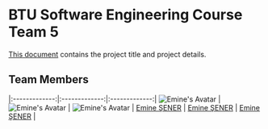 # BTU Software Engineering Course Team 5
[This document](https://github.com/EmineSener/BtuSoftwareEngineeringTeam5/blob/main/SoftwareEngineeringTeam5.pdf) contains the project title and project details.

## Team Members
|:-------------:|:-------------:|:-------------:|
![Emine's Avatar](https://github.com/EmineSener.png) | ![Emine's Avatar](https://github.com/EmineSener.png)  | ![Emine's Avatar](https://github.com/EmineSener.png) |
[Emine ŞENER](https://github.com/EmineSener) | [Emine ŞENER](https://github.com/EmineSener) | [Emine ŞENER](https://github.com/EmineSener) |

